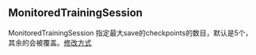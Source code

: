 ## MonitoredTrainingSession
MonitoredTrainingSession 指定最大save的checkpoints的数目，默认是5个，其余的会被覆盖。[修改方式](https://h-xie.ren/2018/%E5%9C%A8tensorflow%E4%B8%AD%E4%BD%BF%E7%94%A8-monitoredtrainingsession%EF%BC%88%E7%B2%97%E7%B3%99%E7%9A%84%E8%AE%B0%E5%BD%95%EF%BC%89/)

